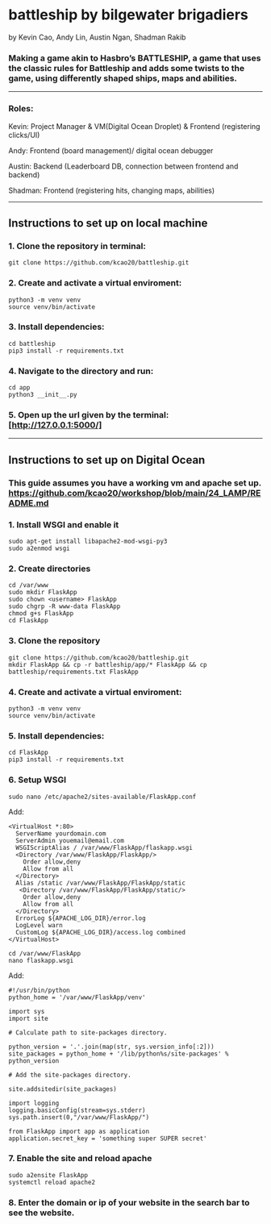 # battleship by bilgewater brigadiers
by Kevin Cao, Andy Lin, Austin Ngan, Shadman Rakib

### Making a game akin to Hasbro’s BATTLESHIP, a game that uses the classic rules for Battleship and adds some twists to the game, using differently shaped ships, maps and abilities.
___
### Roles:
Kevin: Project Manager & VM(Digital Ocean Droplet) & Frontend (registering clicks/UI)

Andy: Frontend (board management)/ digital ocean debugger

Austin: Backend (Leaderboard DB, connection between frontend and backend)

Shadman: Frontend (registering hits, changing maps, abilities)
___
## Instructions to set up on local machine
### 1. Clone the repository in terminal:
```
git clone https://github.com/kcao20/battleship.git
```

### 2. Create and activate a virtual enviroment:
```
python3 -m venv venv
source venv/bin/activate
```

### 3. Install dependencies:
```
cd battleship
pip3 install -r requirements.txt  
```

### 4. Navigate to the directory and run:
```
cd app
python3 __init__.py
```

### 5. Open up the url given by the terminal: [http://127.0.0.1:5000/]
___
## Instructions to set up on Digital Ocean
### This guide assumes you have a working vm and apache set up. https://github.com/kcao20/workshop/blob/main/24_LAMP/README.md
### 1. Install WSGI and enable it
```
sudo apt-get install libapache2-mod-wsgi-py3
sudo a2enmod wsgi
```
### 2. Create directories
```
cd /var/www
sudo mkdir FlaskApp
sudo chown <username> FlaskApp
sudo chgrp -R www-data FlaskApp
chmod g+s FlaskApp
cd FlaskApp
```
### 3. Clone the repository
```
git clone https://github.com/kcao20/battleship.git
mkdir FlaskApp && cp -r battleship/app/* FlaskApp && cp battleship/requirements.txt FlaskApp
```

### 4. Create and activate a virtual enviroment:
```
python3 -m venv venv
source venv/bin/activate
```

### 5. Install dependencies:
```
cd FlaskApp
pip3 install -r requirements.txt  
```

### 6. Setup WSGI
```
sudo nano /etc/apache2/sites-available/FlaskApp.conf
```
Add:
```
<VirtualHost *:80>
  ServerName yourdomain.com
  ServerAdmin youemail@email.com
  WSGIScriptAlias / /var/www/FlaskApp/flaskapp.wsgi
  <Directory /var/www/FlaskApp/FlaskApp/>
    Order allow,deny
    Allow from all
  </Directory>
  Alias /static /var/www/FlaskApp/FlaskApp/static
   <Directory /var/www/FlaskApp/FlaskApp/static/>
    Order allow,deny
    Allow from all
  </Directory>
  ErrorLog ${APACHE_LOG_DIR}/error.log
  LogLevel warn
  CustomLog ${APACHE_LOG_DIR}/access.log combined
</VirtualHost>
```
```
cd /var/www/FlaskApp
nano flaskapp.wsgi
```
Add:
```
#!/usr/bin/python
python_home = '/var/www/FlaskApp/venv'

import sys
import site

# Calculate path to site-packages directory.

python_version = '.'.join(map(str, sys.version_info[:2]))
site_packages = python_home + '/lib/python%s/site-packages' % python_version

# Add the site-packages directory.

site.addsitedir(site_packages)

import logging
logging.basicConfig(stream=sys.stderr)
sys.path.insert(0,"/var/www/FlaskApp/")

from FlaskApp import app as application
application.secret_key = 'something super SUPER secret'
```

### 7. Enable the site and reload apache
```
sudo a2ensite FlaskApp
systemctl reload apache2
```

### 8. Enter the domain or ip of your website in the search bar to see the website.
